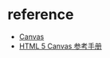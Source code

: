 # reference


- [Canvas](https://developer.mozilla.org/zh-CN/docs/Web/API/Canvas_API)
- [HTML 5 Canvas 参考手册](http://www.w3school.com.cn/tags/html_ref_canvas.asp)

